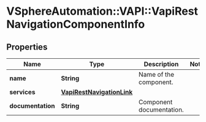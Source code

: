 # VSphereAutomation::VAPI::VapiRestNavigationComponentInfo

## Properties
Name | Type | Description | Notes
------------ | ------------- | ------------- | -------------
**name** | **String** | Name of the component. | 
**services** | [**VapiRestNavigationLink**](VapiRestNavigationLink.md) |  | 
**documentation** | **String** | Component documentation. | 


